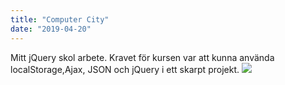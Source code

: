 ```yaml
---
title: "Computer City"
date: "2019-04-20"
---
```


Mitt jQuery skol arbete. Kravet för kursen var att kunna använda localStorage,Ajax, JSON och jQuery i ett skarpt projekt.
<a href="https://burhanbudak.github.io/computercity/" target="_blank">
<img  src="/img/Computercity.png" frameborder="0" allowfullscreen>
</a>